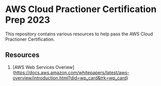 # AWS Cloud Practioner Certification Prep 2023

This repository contains various resources to help pass the AWS Cloud Practioner Certification.

## Resources

1. [AWS Web Services Overiew] (https://docs.aws.amazon.com/whitepapers/latest/aws-overview/introduction.html?did=wp_card&trk=wp_card)
